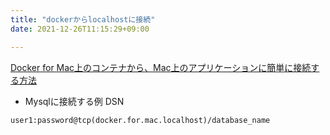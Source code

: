 ```yaml
---
title: "dockerからlocalhostに接続"
date: 2021-12-26T11:15:29+09:00

---
```


[Docker for Mac上のコンテナから、Mac上のアプリケーションに簡単に接続する方法](https://qiita.com/Asayu123/items/ccfe4ccfc417ce57f445)

* Mysqlに接続する例 DSN

```
user1:password@tcp(docker.for.mac.localhost)/database_name
```
